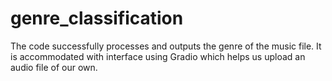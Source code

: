 # genre_classification
The code successfully processes and outputs the genre of the music file. It is accommodated with interface using Gradio which helps us upload an audio file of our own.
